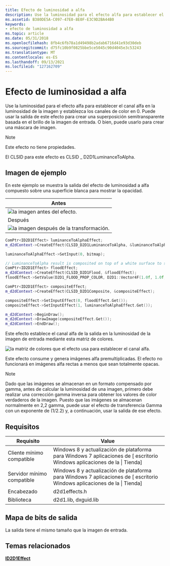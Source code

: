 ```yaml
---
title: Efecto de luminosidad a alfa
description: Use la luminosidad para el efecto alfa para establecer el canal alfa en la luminosidad de la imagen y establezca los canales de color en 0.
ms.assetid: B380DE5A-C097-47E0-8E0F-E3C9D2BA44B0
keywords:
- efecto de luminosidad a alfa
ms.topic: article
ms.date: 05/31/2018
ms.openlocfilehash: 8fb4c6fb78a1d49498b2adab6716d41e93d30deb
ms.sourcegitcommit: d75fc10b9f0825bbe5ce5045c90d4045e3c53243
ms.translationtype: MT
ms.contentlocale: es-ES
ms.lasthandoff: 09/13/2021
ms.locfileid: "127162709"
---
```

# <a name="luminance-to-alpha-effect"></a>Efecto de luminosidad a alfa

Use la luminosidad para el efecto alfa para establecer el canal alfa en la luminosidad de la imagen y establezca los canales de color en 0. Puede usar la salida de este efecto para crear una superposición semitransparente basada en el brillo de la imagen de entrada. O bien, puede usarlo para crear una máscara de imagen.

> [!Note]  
> Este efecto no tiene propiedades.

 

El CLSID para este efecto es CLSID \_ D2D1LuminanceToAlpha.

## <a name="example-image"></a>Imagen de ejemplo

En este ejemplo se muestra la salida del efecto de luminosidad a alfa compuesto sobre una superficie blanca para mostrar la opacidad.



| Antes                                                            |
|-------------------------------------------------------------------|
| ![la imagen antes del efecto.](images/default-before.jpg)        |
| Después                                                             |
| ![la imagen después de la transformación.](images/18-luminancetoalpha.png) |



 


```C++
ComPtr<ID2D1Effect> luminanceToAlphaEffect;
m_d2dContext->CreateEffect(CLSID_D2D1LuminanceToAlpha, &luminanceToAlphaEffect);

luminanceToAlphaEffect->SetInput(0, bitmap);

// LuminanceToAlpha result is composited on top of a white surface to show opacity.
ComPtr<ID2D1Effect> floodEffect;
m_d2dContext->CreateEffect(CLSID_D2D1Flood, &floodEffect);
floodEffect->SetValue(D2D1_FLOOD_PROP_COLOR, D2D1::Vector4F(1.0f, 1.0f, 1.0f, 1.0f));

ComPtr<ID2D1Effect> compositeEffect;
m_d2dContext->CreateEffect(CLSID_D2D1Composite, &compositeEffect);

compositeEffect->SetInputEffect(0, floodEffect.Get());
compositeEffect->SetInputEffect(1, luminanceToAlphaEffect.Get());

m_d2dContext->BeginDraw();
m_d2dContext->DrawImage(compositeEffect.Get());
m_d2dContext->EndDraw();
```



Este efecto establece el canal alfa de la salida en la luminosidad de la imagen de entrada mediante esta matriz de colores.

![la matriz de colores que el efecto usa para establecer el canal alfa.](images/luminance-to-alpha-math1.png)

Este efecto consume y genera imágenes alfa premultiplicadas. El efecto no funcionará en imágenes alfa rectas a menos que sean totalmente opacas.

> [!Note]
>
> Dado que las imágenes se almacenan en un formato compensado por gamma, antes de calcular la luminosidad de una imagen, primero debe realizar una corrección gamma inversa para obtener los valores de color verdaderos de la imagen. Puesto que las imágenes se almacenan normalmente en 2,2 gamma, puede usar el efecto de transferencia Gamma con un exponente de (1/2.2) y, a continuación, usar la salida de ese efecto.

 

## <a name="requirements"></a>Requisitos



| Requisito | Value |
|--------------------------|------------------------------------------------------------------------------------|
| Cliente mínimo compatible | Windows 8 y actualización de plataforma para Windows 7 aplicaciones de \[ escritorio Windows aplicaciones de la \| Tienda\] |
| Servidor mínimo compatible | Windows 8 y actualización de plataforma para Windows 7 aplicaciones de \[ escritorio Windows aplicaciones de la \| Tienda\] |
| Encabezado                   | d2d1effects.h                                                                      |
| Biblioteca                  | d2d1.lib, dxguid.lib                                                               |



 

## <a name="output-bitmap"></a>Mapa de bits de salida

La salida tiene el mismo tamaño que la imagen de entrada.

## <a name="related-topics"></a>Temas relacionados

<dl> <dt>

[**ID2D1Effect**](/windows/win32/api/d2d1_1/nn-d2d1_1-id2d1effect)
</dt> </dl>

 

 
